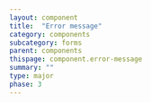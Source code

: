 ```yaml
---
layout: component
title:  "Error message"
category: components
subcategory: forms
parent: components
thispage: component.error-message
summary: ""
type: major
phase: 3
---
```

